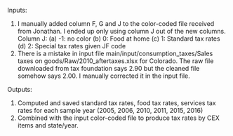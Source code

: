 Inputs:
1. I manually added column F, G and J to the color-coded file received from Jonathan. I ended up only using column J out of the new columns.
   Column J:
     (a) -1: no color
     (b) 0: Food at home
     (c) 1: Standard tax rates
     (d) 2: Special tax rates given JF code
3. There is a mistake in input file main/input/consumption_taxes/Sales taxes on goods/Raw/2010_aftertaxes.xlsx for Colorado. The raw file downloaded from tax foundation says 2.90 but the cleaned file somehow says 2.00. I manually corrected it in the input file.

Outputs:
1. Computed and saved standard tax rates, food tax rates, services tax rates for each sample year (2005, 2006, 2010, 2011, 2015, 2016)
2. Combined with the input color-coded file to produce tax rates by CEX items and state/year. 
